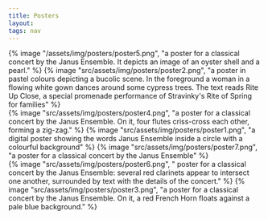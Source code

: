 ```yaml
---
title: Posters
layout: 
tags: nav
---
```


<div class="row"> 

  <div class="column">
    {% image "/assets/img/posters/poster5.png", "a poster for a classical concert by the Janus Ensemble. It depicts an image of an oyster shell and a pearl." %}
    {% image "src/assets/img/posters/poster2.png", "a poster in pastel colours depicting a bucolic scene. In the foreground a woman in a flowing white gown dances around some cypress trees. The text reads Rite Up Close, a special promenade performance of Stravinky's Rite of Spring for families" %}
  </div>

  <div class="column">
    {% image "src/assets/img/posters/poster4.png", "a poster for a classical concert by the Janus Ensemble. On it, four flutes criss-cross each other, forming a zig-zag." %}
    {% image "src/assets/img/posters/poster1.png", "a digital poster showing the words Janus Ensemble inside a circle with a colourful background" %}
    {% image "src/assets/img/posters/poster7.png", "a poster for a classical concert by the Janus Ensemble" %}
  </div> 

  <div class="column">
    {% image "src/assets/img/posters/poster6.png", " poster for a classical concert by the Janus Ensemble: several red clarinets appear to intersect one another, surrounded by text with the details of the concert." %}
    {% image "src/assets/img/posters/poster3.png", "a poster for a classical concert by the Janus Ensemble. On it, a red French Horn floats against a pale blue background." %}
  </div>
</div>

